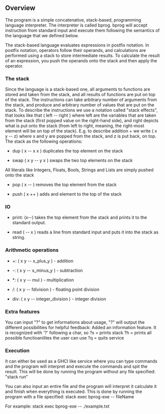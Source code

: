 ## Overview
The program is a simple concatenative, stack-based, programming language interpreter. The interpreter is called bprog. bprog will accept instruction from standard input and execute them following the semantics of the language that we defined below.

The stack-based language evaluates expressions in postfix notation. In postfix notation, operators follow their operands, and calculations are performed using a stack to store intermediate results. To calculate the result of an expression, you push the operands onto the stack and then apply the operator. 

### The stack
Since the language is a stack-based one, all arguments to functions are stored and taken from the stack, and all results of functions are put on top of the stack. The instructions can take arbitrary number of arguments from the stack, and produce and arbitrary number of values that are put on the stack. To describe the instructions we use a notation called "stack effects", that looks like that ( left -- right ) where left are the variables that are taken from the stack (first popped value on the right-hand side), and right depicts what is put onto the stack (from left to right, meaning, the right-most element will be on top of the stack). E.g. to describe addition + we write ( x y -- z) where x and y are popped from the stack, and z is put back, on top. The stack as the following operations:
- dup ( x -- x x ) duplicates the top element on the stack

- swap ( x y -- y x ) swaps the two top elements on the stack

All literals like Integers, Floats, Bools, Strings and Lists are simply pushed onto the stack

- pop ( x -- ) removes the top element from the stack

- push ( x ++ ) adds and element to the top of the stack 

### IO
- print: (x--) takes the top element from the stack and prints it to the standard output.

- read ( -- x ) reads a line from standard input and puts it into the stack as string.

### Arithmetic operations
- +: ( x y -- x_plus_y ) - addition

- -: ( x y -- x_minus_y ) - subtraction

- *: ( x y -- mul ) - multiplication

- /: ( x y -- fdivision ) - floating point division

- div: ( x y -- integer_division ) - integer division


### Extra features
You can input "?" to get informations about usage, "?" will output the different possibilities for helpful feedback:
Added an information feature. It is recognized with '?' following a char, so
?s = prints stack
?h = prints all possible functioanilites the user can use
?q = quits service

### Execution
It can either be used as a GHCI like service where you can type commands and the program will interpret and execute the commands and spit the result. This will be done by running the program without any file specified:
"stack run"

You can also input an entire file and the program will interpret it calculate it and finish when everything is executed. This is done by running the program with a file specified:
stack exec bprog-exe -- fileName

For example:
stack exec bprog-exe -- ./example.txt
